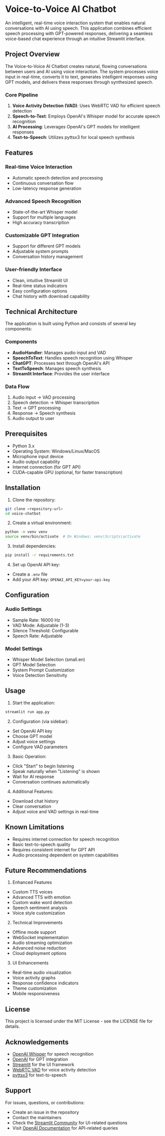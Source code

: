 # Voice-to-Voice AI Chatbot

An intelligent, real-time voice interaction system that enables natural conversations with AI using speech. This application combines efficient speech processing with GPT-powered responses, delivering a seamless voice-based chat experience through an intuitive Streamlit interface.

## Project Overview

The Voice-to-Voice AI Chatbot creates natural, flowing conversations between users and AI using voice interaction. The system processes voice input in real-time, converts it to text, generates intelligent responses using GPT models, and delivers these responses through synthesized speech.

### Core Pipeline
1. **Voice Activity Detection (VAD)**: Uses WebRTC VAD for efficient speech detection
2. **Speech-to-Text**: Employs OpenAI's Whisper model for accurate speech recognition
3. **AI Processing**: Leverages OpenAI's GPT models for intelligent responses
4. **Text-to-Speech**: Utilizes pyttsx3 for local speech synthesis

## Features

### Real-time Voice Interaction
- Automatic speech detection and processing
- Continuous conversation flow
- Low-latency response generation

### Advanced Speech Recognition
- State-of-the-art Whisper model
- Support for multiple languages
- High accuracy transcription

### Customizable GPT Integration
- Support for different GPT models
- Adjustable system prompts
- Conversation history management

### User-friendly Interface
- Clean, intuitive Streamlit UI
- Real-time status indicators
- Easy configuration options
- Chat history with download capability

## Technical Architecture

The application is built using Python and consists of several key components:

### Components
- **AudioHandler**: Manages audio input and VAD
- **SpeechToText**: Handles speech recognition using Whisper
- **ChatGPT**: Processes text through OpenAI's API
- **TextToSpeech**: Manages speech synthesis
- **Streamlit Interface**: Provides the user interface

### Data Flow
1. Audio input → VAD processing
2. Speech detection → Whisper transcription
3. Text → GPT processing
4. Response → Speech synthesis
5. Audio output to user

## Prerequisites

- Python 3.x
- Operating System: Windows/Linux/MacOS
- Microphone input device
- Audio output capability
- Internet connection (for GPT API)
- CUDA-capable GPU (optional, for faster transcription)

## Installation

1. Clone the repository:
```bash
git clone <repository-url>
cd voice-chatbot
```

2. Create a virtual environment:
```bash
python -m venv venv
source venv/bin/activate  # On Windows: venv\Scripts\activate
```

3. Install dependencies:
```bash
pip install -r requirements.txt
```

4. Set up OpenAI API key:
- Create a `.env` file
- Add your API key: `OPENAI_API_KEY=your-api-key`

## Configuration

### Audio Settings
- Sample Rate: 16000 Hz
- VAD Mode: Adjustable (1-3)
- Silence Threshold: Configurable
- Speech Rate: Adjustable

### Model Settings
- Whisper Model Selection (small.en)
- GPT Model Selection
- System Prompt Customization
- Voice Detection Sensitivity

## Usage

1. Start the application:
```bash
streamlit run app.py
```

2. Configuration (via sidebar):
- Set OpenAI API key
- Choose GPT model
- Adjust voice settings
- Configure VAD parameters

3. Basic Operation:
- Click "Start" to begin listening
- Speak naturally when "Listening" is shown
- Wait for AI response
- Conversation continues automatically

4. Additional Features:
- Download chat history
- Clear conversation
- Adjust voice and VAD settings in real-time

## Known Limitations

- Requires internet connection for speech recognition
- Basic text-to-speech quality
- Requires consistent internet for GPT API
- Audio processing dependent on system capabilities

## Future Recommendations

1. Enhanced Features
- Custom TTS voices
- Advanced TTS with emotion
- Custom wake word detection
- Speech sentiment analysis
- Voice style customization

2. Technical Improvements
- Offline mode support
- WebSocket implementation
- Audio streaming optimization
- Advanced noise reduction
- Cloud deployment options

3. UI Enhancements
- Real-time audio visualization
- Voice activity graphs
- Response confidence indicators
- Theme customization
- Mobile responsiveness

## License

This project is licensed under the MIT License - see the LICENSE file for details.

## Acknowledgements

- [OpenAI Whisper](https://github.com/openai/whisper) for speech recognition
- [OpenAI](https://openai.com) for GPT integration
- [Streamlit](https://streamlit.io) for the UI framework
- [WebRTC VAD](https://github.com/wiseman/py-webrtcvad) for voice activity detection
- [pyttsx3](https://github.com/nateshmbhat/pyttsx3) for text-to-speech

## Support

For issues, questions, or contributions:
- Create an issue in the repository
- Contact the maintainers
- Check the [Streamlit Community](https://discuss.streamlit.io) for UI-related questions
- Visit [OpenAI Documentation](https://platform.openai.com/docs) for API-related queries